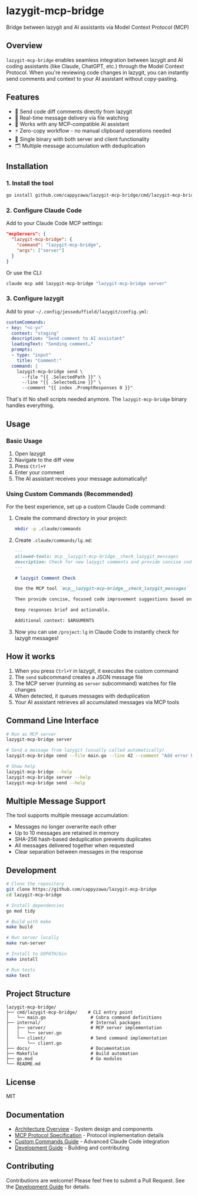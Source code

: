 # lazygit-mcp-bridge

Bridge between lazygit and AI assistants via Model Context Protocol (MCP)

## Overview

`lazygit-mcp-bridge` enables seamless integration between lazygit and AI coding assistants (like Claude, ChatGPT, etc.) through the Model Context Protocol. When you're reviewing code changes in lazygit, you can instantly send comments and context to your AI assistant without copy-pasting.

## Features

- 📝 Send code diff comments directly from lazygit
- 🚀 Real-time message delivery via file watching
- 🤖 Works with any MCP-compatible AI assistant
- ⚡ Zero-copy workflow - no manual clipboard operations needed
- 🔧 Single binary with both server and client functionality
- 🗂️ Multiple message accumulation with deduplication

## Installation

### 1. Install the tool

```bash
go install github.com/cappyzawa/lazygit-mcp-bridge/cmd/lazygit-mcp-bridge@latest
```

### 2. Configure Claude Code

Add to your Claude Code MCP settings:
```json
"mcpServers": {
  "lazygit-mcp-bridge": {
    "command": "lazygit-mcp-bridge",
    "args": ["server"]
  }
}
```

Or use the CLI:
```bash
claude mcp add lazygit-mcp-bridge "lazygit-mcp-bridge server"
```

### 3. Configure lazygit

Add to your `~/.config/jesseduffield/lazygit/config.yml`:

```yaml
customCommands:
- key: "<c-y>"
  context: "staging"
  description: "Send comment to AI assistant"
  loadingText: "Sending comment…"
  prompts:
  - type: "input"
    title: "Comment:"
  command: |
    lazygit-mcp-bridge send \
      --file "{{ .SelectedPath }}" \
      --line "{{ .SelectedLine }}" \
      --comment "{{ index .PromptResponses 0 }}"
```

That's it! No shell scripts needed anymore. The `lazygit-mcp-bridge` binary handles everything.

## Usage

### Basic Usage

1. Open lazygit
2. Navigate to the diff view
3. Press `Ctrl+Y`
4. Enter your comment
5. The AI assistant receives your message automatically!

### Using Custom Commands (Recommended)

For the best experience, set up a custom Claude Code command:

1. Create the command directory in your project:
   ```bash
   mkdir -p .claude/commands
   ```

2. Create `.claude/commands/lg.md`:
   ```markdown
   ---
   allowed-tools: mcp__lazygit-mcp-bridge__check_lazygit_messages
   description: Check for new lazygit comments and provide concise code improvement suggestions
   ---

   # lazygit Comment Check

   Use the MCP tool `mcp__lazygit-mcp-bridge__check_lazygit_messages` to retrieve the latest comment from lazygit.

   Then provide concise, focused code improvement suggestions based on the received message.

   Keep responses brief and actionable.

   Additional context: $ARGUMENTS
   ```

3. Now you can use `/project:lg` in Claude Code to instantly check for lazygit messages!

## How it works

1. When you press `Ctrl+Y` in lazygit, it executes the custom command
2. The `send` subcommand creates a JSON message file
3. The MCP server (running as `server` subcommand) watches for file changes
4. When detected, it queues messages with deduplication
5. Your AI assistant retrieves all accumulated messages via MCP tools

## Command Line Interface

```bash
# Run as MCP server
lazygit-mcp-bridge server

# Send a message from lazygit (usually called automatically)
lazygit-mcp-bridge send --file main.go --line 42 --comment "Add error handling"

# Show help
lazygit-mcp-bridge --help
lazygit-mcp-bridge server --help
lazygit-mcp-bridge send --help
```

## Multiple Message Support

The tool supports multiple message accumulation:

- Messages no longer overwrite each other
- Up to 10 messages are retained in memory
- SHA-256 hash-based deduplication prevents duplicates
- All messages delivered together when requested
- Clear separation between messages in the response

## Development

```bash
# Clone the repository
git clone https://github.com/cappyzawa/lazygit-mcp-bridge
cd lazygit-mcp-bridge

# Install dependencies
go mod tidy

# Build with make
make build

# Run server locally
make run-server

# Install to GOPATH/bin
make install

# Run tests
make test
```

## Project Structure

```
lazygit-mcp-bridge/
├── cmd/lazygit-mcp-bridge/    # CLI entry point
│   └── main.go                 # Cobra command definitions
├── internal/                   # Internal packages
│   ├── server/                 # MCP server implementation
│   │   └── server.go
│   └── client/                 # Send command implementation
│       └── client.go
├── docs/                       # Documentation
├── Makefile                    # Build automation
├── go.mod                      # Go modules
└── README.md
```

## License

MIT

## Documentation

- [Architecture Overview](docs/architecture.md) - System design and components
- [MCP Protocol Specification](docs/mcp-protocol.md) - Protocol implementation details
- [Custom Commands Guide](docs/custom-commands.md) - Advanced Claude Code integration
- [Development Guide](docs/development.md) - Building and contributing

## Contributing

Contributions are welcome! Please feel free to submit a Pull Request. See the [Development Guide](docs/development.md) for details.